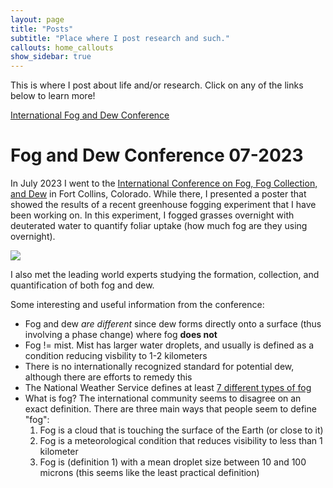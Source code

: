 ```yaml
---
layout: page
title: "Posts"
subtitle: "Place where I post research and such."
callouts: home_callouts
show_sidebar: true
---
```


This is where I post about life and/or research. Click on any of the links below to learn more! 

[International Fog and Dew Conference](_posts/2023-09-12-fog-and-dew.md)


# Fog and Dew Conference 07-2023

In July 2023 I went to the [International Conference on Fog, Fog Collection, and Dew](https://fogdew2023.org/) in Fort Collins, Colorado. While there, I presented a poster that showed the results of a recent greenhouse fogging experiment that I have been working on. In this experiment, I fogged grasses overnight with deuterated water to quantify foliar uptake (how much fog are they using overnight). 

![](./images/fog_poster.png)

I also met the leading world experts studying the formation, collection, and quantification of both fog and dew. 

Some interesting and useful information from the conference: 
* Fog and dew *are different* since dew forms directly onto a surface (thus involving a phase change) where fog **does not**
* Fog != mist. Mist has larger water droplets, and usually is defined as a condition reducing visbility to 1-2 kilometers
* There is no internationally recognized standard for potential dew, although there are efforts to remedy this
* The National Weather Service defines at least [7 different types of fog](https://www.weather.gov/source/zhu/ZHU_Training_Page/fog_stuff/fog_definitions/Fog_definitions.html)
* What is fog? The international community seems to disagree on an exact definition. There are three main ways that people seem to define "fog":
  1. Fog is a cloud that is touching the surface of the Earth (or close to it)
  2. Fog is a meteorological condition that reduces visibility to less than 1 kilometer
  3. Fog is (definition 1) with a mean droplet size between 10 and 100 microns (this seems like the least practical definition)
